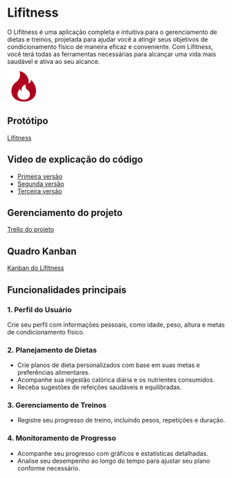 # Lifitness

O Lifitness é uma aplicação completa e intuitiva para o gerenciamento de dietas e treinos, projetada para ajudar você a atingir seus objetivos de condicionamento físico de maneira eficaz e conveniente. Com Lifitness, você terá todas as ferramentas necessárias para alcançar uma vida mais saudável e ativa ao seu alcance.  

![Lifitness Logo](https://github.com/Joao-Lucas-de-Oliveira-Lima/Lifitness-Kotlin/blob/main/public/LifitnessLogo.png)

## Protótipo

[Lifitness](https://www.figma.com/file/kpAmeslbdwWbFey51SuAtt/Lifitness-prot%C3%B3tipo-1.0?type=design&node-id=4-0&mode=design&t=OroJyVva0BpYtCxa-0)

## Video de explicação do código

- [Primeira versão](https://youtu.be/UsZ68kc8hRE)
- [Segunda versão](https://www.youtube.com/watch?v=chsRbn-wu5s)
- [Terceira versão]()

## Gerenciamento do projeto

[Trello do projeto](https://trello.com/b/2VaejWkK/gest%C3%A3o-de-projeto)

## Quadro Kanban

[Kanban do Lifitness](https://trello.com/b/vYIRAKKE/kanban)

## Funcionalidades principais

### 1. Perfil do Usuário

Crie seu perfil com informações pessoais, como idade, peso, altura e metas de condicionamento físico.

### 2. Planejamento de Dietas

* Crie planos de dieta personalizados com base em suas metas e preferências alimentares.
* Acompanhe sua ingestão calórica diária e os nutrientes consumidos.
* Receba sugestões de refeições saudáveis e equilibradas.

### 3. Gerenciamento de Treinos
* Registre seu progresso de treino, incluindo pesos, repetições e duração.

### 4. Monitoramento de Progresso
* Acompanhe seu progresso com gráficos e estatísticas detalhadas.
* Analise seu desempenho ao longo do tempo para ajustar seu plano conforme necessário.
